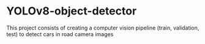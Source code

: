 # YOLOv8-object-detector

This project consists of creating a computer vision pipeline (train, validation, test) to detect cars in road camera images
